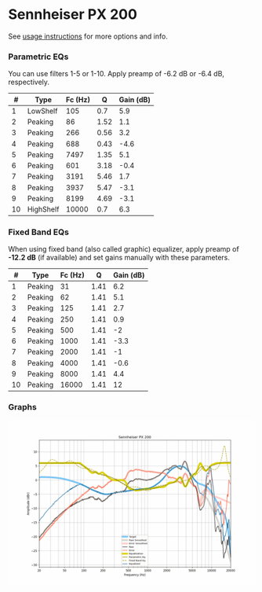 # Sennheiser PX 200
See [usage instructions](https://github.com/jaakkopasanen/AutoEq#usage) for more options and info.

### Parametric EQs
You can use filters 1-5 or 1-10. Apply preamp of -6.2 dB or -6.4 dB, respectively.

|   # | Type      |   Fc (Hz) |    Q |   Gain (dB) |
|-----|-----------|-----------|------|-------------|
|   1 | LowShelf  |       105 | 0.7  |         5.9 |
|   2 | Peaking   |        86 | 1.52 |         1.1 |
|   3 | Peaking   |       266 | 0.56 |         3.2 |
|   4 | Peaking   |       688 | 0.43 |        -4.6 |
|   5 | Peaking   |      7497 | 1.35 |         5.1 |
|   6 | Peaking   |       601 | 3.18 |        -0.4 |
|   7 | Peaking   |      3191 | 5.46 |         1.7 |
|   8 | Peaking   |      3937 | 5.47 |        -3.1 |
|   9 | Peaking   |      8199 | 4.69 |        -3.1 |
|  10 | HighShelf |     10000 | 0.7  |         6.3 |

### Fixed Band EQs
When using fixed band (also called graphic) equalizer, apply preamp of **-12.2 dB** (if available) and set gains manually with these parameters.

|   # | Type    |   Fc (Hz) |    Q |   Gain (dB) |
|-----|---------|-----------|------|-------------|
|   1 | Peaking |        31 | 1.41 |         6.2 |
|   2 | Peaking |        62 | 1.41 |         5.1 |
|   3 | Peaking |       125 | 1.41 |         2.7 |
|   4 | Peaking |       250 | 1.41 |         0.9 |
|   5 | Peaking |       500 | 1.41 |        -2   |
|   6 | Peaking |      1000 | 1.41 |        -3.3 |
|   7 | Peaking |      2000 | 1.41 |        -1   |
|   8 | Peaking |      4000 | 1.41 |        -0.6 |
|   9 | Peaking |      8000 | 1.41 |         4.4 |
|  10 | Peaking |     16000 | 1.41 |        12   |

### Graphs
![](./Sennheiser%20PX%20200.png)
